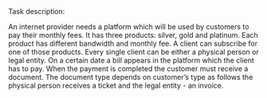 Task description:

An internet provider needs a platform which will be used by customers to pay their monthly fees.
It has three products: silver, gold and platinum.
Each product has different bandwidth and monthly fee.
A client can subscribe for one of those products.
Every single client can be either a physical person or legal entity.
On a certain date a bill appears in the platform which the client has to pay.
When the payment is completed the customer must receive a document.
The document type depends on customer’s type as follows the physical person receives a ticket and
the legal entity - an invoice.
